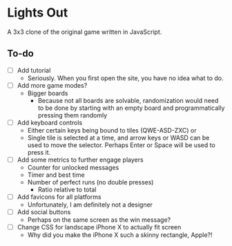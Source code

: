 # Lights Out

A 3x3 clone of the original game written in JavaScript.

## To-do
- [ ] Add tutorial
  - Seriously. When you first open the site, you have no idea what to do.
- [ ] Add more game modes?
  - Bigger boards
    - Because not all boards are solvable, randomization would need to be done by starting with an empty board and programmatically pressing them randomly
- [ ] Add keyboard controls
  - Either certain keys being bound to tiles (QWE-ASD-ZXC) or
  - Single tile is selected at a time, and arrow keys or WASD can be used to move the selector. Perhaps Enter or Space will be used to press it.
- [ ] Add some metrics to further engage players
  - Counter for unlocked messages
  - Timer and best time
  - Number of perfect runs (no double presses)
    - Ratio relative to total
- [ ] Add favicons for all platforms
  - Unfortunately, I am definitely not a designer
- [ ] Add social buttons
  - Perhaps on the same screen as the win message?
- [ ] Change CSS for landscape iPhone X to actually fit screen
  - Why did you make the iPhone X such a skinny rectangle, Apple?!
